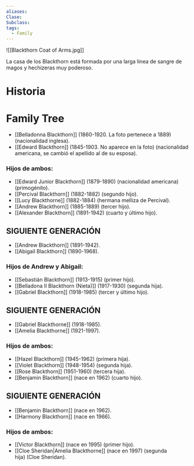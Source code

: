 ```yaml
---
aliases: 
Clase: 
Subclass: 
tags:
  - Family
---
```

![[Blackthorn Coat of Arms.jpg]]

La casa de los Blackthorn está formada por una larga linea de sangre de magos y hechizeras muy poderoso.

# Historia

# Family Tree

- [[Belladonna Blackthorn]] (1860-1920. La foto pertenece a 1889)   (nacionalidad inglesa).
- [[Edward Blackthorn]] (1845-1903. No aparece en la foto) (nacionalidad americana, se cambió el apellido al de su esposa).
### Hijos de ambos: 

- [[Edward Junior Blackthorn]] (1879-1890) (nacionalidad americana) (primogénito).
- [[Percival Blackthorn]] (1882-1882) (segundo hijo).
- [[Lucy Blackthorne]] (1882-1884) (hermana melliza de Percival).
- [[Andrew Blackthorn]] (1885-1889) (tercer hijo).
- [[Alexander Blackthorn]] (1891-1942) (cuarto y último hijo).
## SIGUIENTE GENERACIÓN

- [[Andrew Blackthorn]] (1891-1942).
- [[Abigail Blackthorn]] (1890-1968).

### Hijos de Andrew y Abigail:

- [[Sebastián Blackthorn]] (1913-1915) (primer hijo).
- [[Belladona II Blackthorn (Nieta)]] (1917-1930) (segunda hija).
- [[Gabriel Blackthorn]] (1918-1985) (tercer y último hijo).

## SIGUIENTE GENERACIÓN 

- [[Gabriel Blackthorne]] (1918-1985).
- [[Amelia Blackthorne]] (1921-1997).

### Hijos de ambos:

- [[Hazel Blackthorn]] (1945-1962) (primera hija).
- [[Violet Blackthorn]] (1948-1954) (segunda hija).
- [[Rose Blackthorn]] (1951-1960) (tercera hija).
- [[Benjamin Blackthorn]] (nace en 1962) (cuarto hijo).

## SIGUIENTE GENERACIÓN

- [[Benjamin Blackthorn]] (nace en 1962).
- [[Harmony Blackthorn]] (nace en 1966).

### Hijos de ambos:

- [[Victor Blackthorn]] (nace en 1995) (primer hijo).
- [[Cloe Sheridan|Amelia Blackthorne]] (nace en 1997) (segunda hija) (Cloe Sheridan).